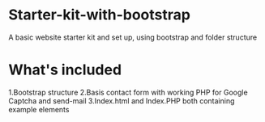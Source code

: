 # Starter-kit-with-bootstrap
A basic website starter kit and set up, using bootstrap and folder structure

# What's included
1.Bootstrap structure
2.Basis contact form with working PHP for Google Captcha and send-mail
3.Index.html and Index.PHP both containing example elements
